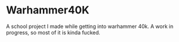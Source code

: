 # Warhammer40K
A school project I made while getting into warhammer 40k. A work in progress, so most of it is kinda fucked.
